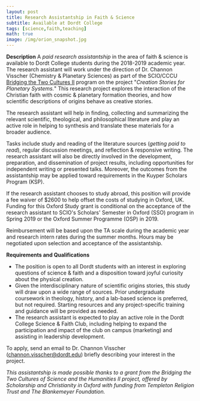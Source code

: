 ```yaml
---
layout: post
title: Research Assistantship in Faith & Science
subtitle: Available at Dordt College
tags: [science,faith,teaching]
math: true
image: /img/orion_snapshot.jpg
---
```


**Description**
A *paid research assistantship* in the area of faith & science is available to Dordt College students during the 2018-2019 academic year.  The research assistant will work under the direction of Dr. Channon Visscher (Chemistry & Planetary Sciences) as part of the SCIO/CCCU [Bridging the Two Cultures II](http://www.scio-uk.org/bridging-two-cultures/) program on the project "*Creation Stories for Planetary Systems.*"  This research project explores the interaction of the Christian faith with cosmic & planetary formation theories, and how scientific descriptions of origins behave as creative stories.

The research assistant will help in finding, collecting and summarizing the relevant scientific, theological, and philosophical literature and play an active role in helping to synthesis and translate these materials for a broader audience.  

Tasks include study and reading of the literature sources (*getting paid to read*), regular discussion meetings, and reflection & responsive writing.  The research assistant will also be directly involved in the development, preparation, and dissemination of project results, including opportunities for independent writing or presented talks.  Moreover, the outcomes from the assistantship may be applied toward requirements in the Kuyper Scholars Program (KSP).  

If the research assistant chooses to study abroad, this position will provide a fee waiver of $2600 to help offset the costs of studying in Oxford, UK.  Funding for this Oxford Study grant is conditional on the acceptance of the research assistant to SCIO's Scholars' Semester in Oxford (SSO) program in Spring 2019 or the Oxford Summer Programme (OSP) in 2019.  

Reimbursement will be based upon the TA scale during the academic year and research intern rates during the summer months.  Hours may be negotiated upon selection and acceptance of the assistantship.

**Requirements and Qualifications**
* The position is open to all Dordt students with an interest in exploring questions of science & faith and a disposition toward joyful curiosity about the physical creation.
 * Given the interdisciplinary nature of scientific origins stories, this study will draw upon a wide range of sources.  Prior undergraduate coursework in theology, history, and a lab-based science is preferred, but not required.  Starting resources and any project-specific training and guidance will be provided as needed.
 * The research assistant is expected to play an active role in the Dordt College Science & Faith Club, including helping to expand the participation and impact of the club on campus (marketing) and assisting in leadership development.

To apply, send an email to Dr. Channon Visscher (channon.visscher@dordt.edu) briefly describing your interest in the project.

*This assistantship is made possible thanks to a grant from the Bridging the Two Cultures of Science and the Humanities II project, offered by Scholarship and Christianity in Oxford with funding from Templeton Religion Trust and The Blankemeyer Foundation.*
